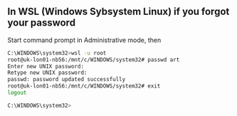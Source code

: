 ## In WSL (Windows Sybsystem Linux) if you forgot your password
Start command prompt in Administrative mode, then
```bash
C:\WINDOWS\system32>wsl -u root
root@uk-lon01-nb56:/mnt/c/WINDOWS/system32# passwd art
Enter new UNIX password:
Retype new UNIX password:
passwd: password updated successfully
root@uk-lon01-nb56:/mnt/c/WINDOWS/system32# exit
logout

C:\WINDOWS\system32>
```
